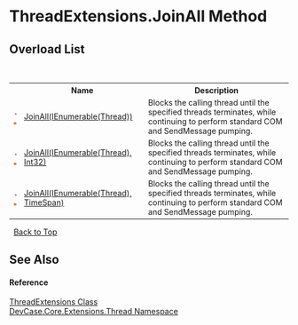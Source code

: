 # ThreadExtensions.JoinAll Method 
 


## Overload List
&nbsp;<table><tr><th></th><th>Name</th><th>Description</th></tr><tr><td>![Public method](media/pubmethod.gif "Public method")![Static member](media/static.gif "Static member")</td><td><a href="M_DevCase_Core_Extensions_Thread_ThreadExtensions_JoinAll">JoinAll(IEnumerable(Thread))</a></td><td>
Blocks the calling thread until the specified threads terminates, while continuing to perform standard COM and SendMessage pumping.</td></tr><tr><td>![Public method](media/pubmethod.gif "Public method")![Static member](media/static.gif "Static member")</td><td><a href="M_DevCase_Core_Extensions_Thread_ThreadExtensions_JoinAll_1">JoinAll(IEnumerable(Thread), Int32)</a></td><td>
Blocks the calling thread until the specified threads terminates, while continuing to perform standard COM and SendMessage pumping.</td></tr><tr><td>![Public method](media/pubmethod.gif "Public method")![Static member](media/static.gif "Static member")</td><td><a href="M_DevCase_Core_Extensions_Thread_ThreadExtensions_JoinAll_2">JoinAll(IEnumerable(Thread), TimeSpan)</a></td><td>
Blocks the calling thread until the specified threads terminates, while continuing to perform standard COM and SendMessage pumping.</td></tr></table>&nbsp;
<a href="#threadextensions.joinall-method">Back to Top</a>

## See Also


#### Reference
<a href="T_DevCase_Core_Extensions_Thread_ThreadExtensions">ThreadExtensions Class</a><br /><a href="N_DevCase_Core_Extensions_Thread">DevCase.Core.Extensions.Thread Namespace</a><br />